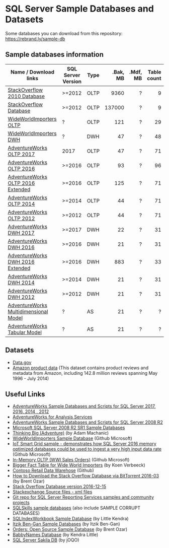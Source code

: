 # SQL Server Sample Databases and Datasets
Some databases you can download from this repository: https://rebrand.ly/sample-db


## Sample databases information

| Name / Download links                   | SQL Server Version | Type     | .Bak, MB | .Mdf, MB | Table count |
|-----------------------------------------|--------------------|----------|---------:|---------:|------------:|
| [StackOverflow 2010 Database]           |             >=2012 | OLTP     |     9360 |        ? |           9 |
| [StackOverflow Database]                |             >=2012 | OLTP     |   137000 |        ? |           9 |
| [WideWorldImporters OLTP]               |                  ? | OLTP     |      121 |        ? |          29 |
| [WideWorldImporters DWH]                |                  ? | DWH      |       47 |        ? |          48 |
| [AdventureWorks OLTP 2017]              |               2017 | OLTP     |       47 |        ? |          71 |
| [AdventureWorks OLTP 2016]              |             >=2016 | OLTP     |       93 |        ? |          96 |
| [AdventureWorks OLTP 2016 Extended]     |             >=2016 | OLTP     |      125 |        ? |          71 |
| [AdventureWorks OLTP 2014]              |             >=2014 | OLTP     |       44 |        ? |          71 |
| [AdventureWorks OLTP 2012]              |             >=2012 | OLTP     |       44 |        ? |          71 |
| [AdventureWorks DWH 2017]               |             >=2017 | DWH      |       22 |        ? |          31 |
| [AdventureWorks DWH 2016]               |             >=2016 | DWH      |       21 |        ? |          31 |
| [AdventureWorks DWH 2016 Extended]      |             >=2016 | DWH      |      883 |        ? |          33 |
| [AdventureWorks DWH 2014]               |             >=2014 | DWH      |       21 |        ? |          31 |
| [AdventureWorks DWH 2012]               |             >=2012 | DWH      |       21 |        ? |          31 |
| [AdventureWorks Multidimensional Model] |                  ? | AS       |       21 |        ? |           ? |
| [AdventureWorks Tabular Model]          |                  ? | AS       |       21 |        ? |           ? |

[StackOverflow 2010 Database]:https://www.brentozar.com/archive/2015/10/how-to-download-the-stack-overflow-database-via-bittorrent/
[StackOverflow Database]:https://www.brentozar.com/archive/2015/10/how-to-download-the-stack-overflow-database-via-bittorrent/
[WideWorldImporters DWH]:https://github.com/Microsoft/sql-server-samples/releases/tag/wide-world-importers-v1.0
[WideWorldImporters OLTP]:https://github.com/Microsoft/sql-server-samples/releases/tag/wide-world-importers-v1.0
[AdventureWorks OLTP 2017]:https://github.com/Microsoft/sql-server-samples/releases/download/adventureworks/AdventureWorks2017.bak
[AdventureWorks OLTP 2016]:https://github.com/Microsoft/sql-server-samples/releases/download/adventureworks/AdventureWorks2016.bak
[AdventureWorks OLTP 2016 Extended]:https://github.com/Microsoft/sql-server-samples/releases/download/adventureworks/AdventureWorks2016_EXT.bak
[AdventureWorks OLTP 2014]:https://github.com/Microsoft/sql-server-samples/releases/download/adventureworks/AdventureWorks2014.bak
[AdventureWorks OLTP 2012]:https://github.com/Microsoft/sql-server-samples/releases/download/adventureworks/AdventureWorks2012.bak
[AdventureWorks DWH 2017]:https://github.com/Microsoft/sql-server-samples/releases/download/adventureworks/AdventureWorksDW2017.bak
[AdventureWorks DWH 2016]:https://github.com/Microsoft/sql-server-samples/releases/download/adventureworks/AdventureWorksDW2016.bak
[AdventureWorks DWH 2016 Extended]:https://github.com/Microsoft/sql-server-samples/releases/download/adventureworks/AdventureWorksDW2016_EXT.bak
[AdventureWorks DWH 2014]:https://github.com/Microsoft/sql-server-samples/releases/download/adventureworks/AdventureWorksDW2014.bak
[AdventureWorks DWH 2012]:https://github.com/Microsoft/sql-server-samples/releases/download/adventureworks/AdventureWorksDW2012.bak
[AdventureWorks Multidimensional Model]:https://github.com/Microsoft/sql-server-samples/releases/download/adventureworks-analysis-services/adventure-works-multidimensional-model-full-database-backup.zip
[AdventureWorks Tabular Model]:https://github.com/Microsoft/sql-server-samples/releases/download/adventureworks-analysis-services/adventure-works-tabular-model-1200-full-database-backup.zip


## Datasets
 - [Data.gov](https://www.data.gov/)
 - [Amazon product data](http://jmcauley.ucsd.edu/data/amazon/) (This dataset contains product reviews and metadata from Amazon, including 142.8 million reviews spanning May 1996 - July 2014)


## Useful Links
 - [AdventureWorks Sample Databases and Scripts for SQL Server 2017, 2016, 2014 , 2012](https://github.com/Microsoft/sql-server-samples/releases/tag/adventureworks)
 - [AdventureWorks for Analysis Services](https://github.com/Microsoft/sql-server-samples/releases/tag/adventureworks-analysis-services)
 - [AdventureWorks Sample Databases and Scripts for SQL Server 2008 R2](https://github.com/Microsoft/sql-server-samples/releases/tag/adventureworks2008r2)
 - [Microsoft SQL Server 2008 R2 SR1 Sample Databases](https://sqlserversamples.codeplex.com/releases/view/72278)
 - [Thinking Big (Adventure)](http://sqlblog.com/blogs/adam_machanic/archive/2011/10/17/thinking-big-adventure.aspx) (by Adam Machanic)
 - [WideWorldImporters Sample Database]() (Github Microsoft)
 - [IoT Smart Grid sample - demonstrates how SQL Server 2016 memory optimized databases could be used to ingest a very high input data rate](https://github.com/Microsoft/sql-server-samples/releases/tag/iot-smart-grid-v2.0) (Github Microsoft)
 - [In-Memory OLTP (WWI Sales Orders)](https://github.com/Microsoft/sql-server-samples/releases/tag/wwi-sales-orders-v0.5) (Github Microsoft)
 - [Bigger Fact Table for Wide World Importers](http://www.sqlservercentral.com/blogs/koen-verbeeck/2016/08/12/bigger-fact-table-for-wide-world-importers/) (by Koen Verbeeck)
 - [Contoso Retail Data Warehose](https://github.com/Microsoft/sql-server-samples/tree/master/samples/databases/contoso-data-warehouse) (Github)
 - [How to Download the Stack Overflow Database via BitTorrent 2016-03](https://www.brentozar.com/archive/2015/10/how-to-download-the-stack-overflow-database-via-bittorrent/) (by Brent Ozar)
 - [Stack Overflow Database version 2016-12-15](https://www.brentozar.com/archive/2017/01/updating-stack-overflow-demo-database/)
 - [Stackexchange Source files - xml files](https://archive.org/download/stackexchange)
 - [Git repo for SQL Server Reporting Services samples and community projects](https://github.com/Microsoft/Reporting-Services)
 - [SQLSkills sample databases](https://www.sqlskills.com/sql-server-resources/sql-server-demos/) (also include SAMPLE CORRUPT DATABASES)
 - [SQLIndexWorkbook Sample Database](http://www.littlekendra.com/downloads/get-the-sqlindexworkbook-database/) (by Little Kendra)
 - [Itzik Ben-Gan Sample Databases](http://tsql.solidq.com/books/source_code/) (by Itzik Ben-Gan)
 - [Orders: Open Source Sample Database](https://www.brentozar.com/orders-open-source-sample-database/) (by Brent Ozar)
 - [BabbyNames Database](https://github.com/LitKnd/BabbyNames) (by Kendra Little)
 - [SQL Server Sakila DB](https://www.jooq.org/sakila) (by jOQO)
